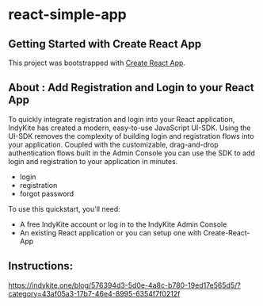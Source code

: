 # react-simple-app

## Getting Started with Create React App

This project was bootstrapped with [Create React App](https://github.com/facebook/create-react-app).

## About : Add Registration and Login to your React App
To quickly integrate registration and login into your React application, IndyKite has created a modern, easy-to-use JavaScript UI-SDK.  Using the UI-SDK removes the complexity of building login and registration flows into your application.  Coupled with the customizable, drag-and-drop authentication flows built in the Admin Console you can use the SDK to add login and registration to your application in minutes.

* login
* registration
* forgot password

To use this quickstart, you'll need:
* A free IndyKite account or log in to the IndyKite Admin Console
* An existing React application or you can setup one with Create-React-App 

## Instructions:

https://indykite.one/blog/576394d3-5d0e-4a8c-b780-19ed17e565d5/?category=43af05a3-17b7-46e4-8995-6354f7f0212f


